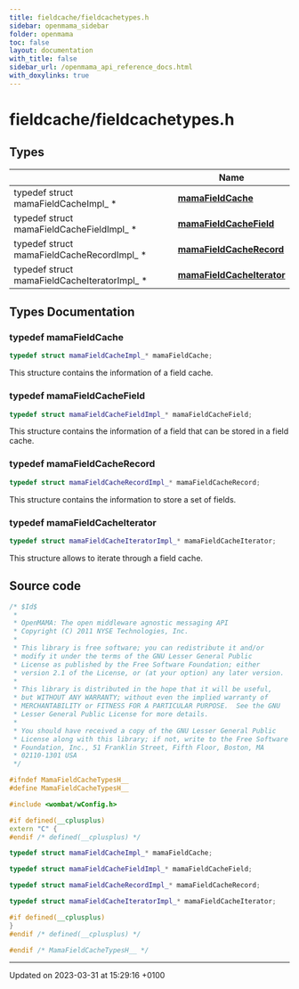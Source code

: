 ```yaml
---
title: fieldcache/fieldcachetypes.h
sidebar: openmama_sidebar
folder: openmama
toc: false
layout: documentation
with_title: false
sidebar_url: /openmama_api_reference_docs.html
with_doxylinks: true
---
```


# fieldcache/fieldcachetypes.h



## Types

|                | Name           |
| -------------- | -------------- |
| typedef struct mamaFieldCacheImpl_ * | **[mamaFieldCache](fieldcachetypes_8h.html#typedef-mamafieldcache)**  |
| typedef struct mamaFieldCacheFieldImpl_ * | **[mamaFieldCacheField](fieldcachetypes_8h.html#typedef-mamafieldcachefield)**  |
| typedef struct mamaFieldCacheRecordImpl_ * | **[mamaFieldCacheRecord](fieldcachetypes_8h.html#typedef-mamafieldcacherecord)**  |
| typedef struct mamaFieldCacheIteratorImpl_ * | **[mamaFieldCacheIterator](fieldcachetypes_8h.html#typedef-mamafieldcacheiterator)**  |

## Types Documentation

### typedef mamaFieldCache

```cpp
typedef struct mamaFieldCacheImpl_* mamaFieldCache;
```


This structure contains the information of a field cache. 


### typedef mamaFieldCacheField

```cpp
typedef struct mamaFieldCacheFieldImpl_* mamaFieldCacheField;
```


This structure contains the information of a field that can be stored in a field cache. 


### typedef mamaFieldCacheRecord

```cpp
typedef struct mamaFieldCacheRecordImpl_* mamaFieldCacheRecord;
```


This structure contains the information to store a set of fields. 


### typedef mamaFieldCacheIterator

```cpp
typedef struct mamaFieldCacheIteratorImpl_* mamaFieldCacheIterator;
```


This structure allows to iterate through a field cache. 





## Source code

```cpp
/* $Id$
 *
 * OpenMAMA: The open middleware agnostic messaging API
 * Copyright (C) 2011 NYSE Technologies, Inc.
 *
 * This library is free software; you can redistribute it and/or
 * modify it under the terms of the GNU Lesser General Public
 * License as published by the Free Software Foundation; either
 * version 2.1 of the License, or (at your option) any later version.
 *
 * This library is distributed in the hope that it will be useful,
 * but WITHOUT ANY WARRANTY; without even the implied warranty of
 * MERCHANTABILITY or FITNESS FOR A PARTICULAR PURPOSE.  See the GNU
 * Lesser General Public License for more details.
 *
 * You should have received a copy of the GNU Lesser General Public
 * License along with this library; if not, write to the Free Software
 * Foundation, Inc., 51 Franklin Street, Fifth Floor, Boston, MA
 * 02110-1301 USA
 */

#ifndef MamaFieldCacheTypesH__
#define MamaFieldCacheTypesH__

#include <wombat/wConfig.h>

#if defined(__cplusplus)
extern "C" {
#endif /* defined(__cplusplus) */

typedef struct mamaFieldCacheImpl_* mamaFieldCache;

typedef struct mamaFieldCacheFieldImpl_* mamaFieldCacheField;

typedef struct mamaFieldCacheRecordImpl_* mamaFieldCacheRecord;

typedef struct mamaFieldCacheIteratorImpl_* mamaFieldCacheIterator;

#if defined(__cplusplus)
}
#endif /* defined(__cplusplus) */

#endif /* MamaFieldCacheTypesH__ */
```


-------------------------------

Updated on 2023-03-31 at 15:29:16 +0100
